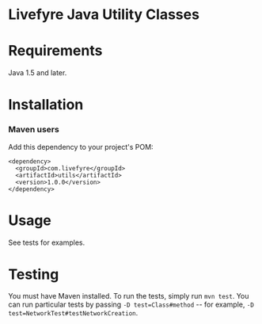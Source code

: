 # Livefyre Java Utility Classes

Requirements
============

Java 1.5 and later.

Installation
============

### Maven users

Add this dependency to your project's POM:

    <dependency>
      <groupId>com.livefyre</groupId>
      <artifactId>utils</artifactId>
      <version>1.0.0</version>
    </dependency>

Usage
=====

See tests for examples.

Testing
=======

You must have Maven installed. To run the tests, simply run `mvn test`. You can run particular tests by passing `-D test=Class#method` -- for example, `-D test=NetworkTest#testNetworkCreation`.